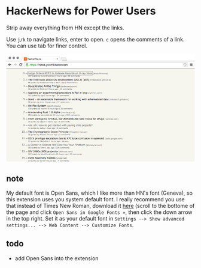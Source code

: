 # HackerNews for Power Users #

Strip away everything from HN except the links.

Use `j/k` to navigate links, enter to open. `c` opens the comments of a link. You can use tab for finer control.

![Screenshot](img/screenshot.png)

## note ##

My default font is Open Sans, which I like more than HN's font (Geneva), so this extension uses you system default font. I really recommend you use that instead of Times New Roman, download it [here](http://www.google.com/fonts/specimen/Open+Sans) (scroll to the bottome of the page and click `Open Sans in Google Fonts »`, then click the down arrow in the top right. Set it as your default font in `Settings --> Show advanced settings... --> Web Content --> Customize Fonts`.

## todo ##

- add Open Sans into the extension
